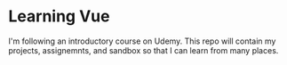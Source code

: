 # Learning Vue

I'm following an introductory course on Udemy. This repo will contain my projects, assignemnts, and sandbox so that I can learn from many places.


